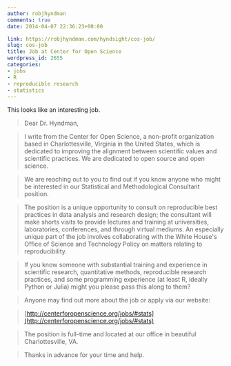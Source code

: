 ```yaml
---
author: robjhyndman
comments: true
date: 2014-04-07 22:36:23+00:00

link: https://robjhyndman.com/hyndsight/cos-job/
slug: cos-job
title: Job at Center for Open Science
wordpress_id: 2655
categories:
- jobs
- R
- reproducible research
- statistics
---
```


This looks like an interesting job.


>Dear Dr. Hyndman,

>I write from the Center for Open Science, a non-profit organization based in Charlottesville, Virginia in the United States, which is dedicated to improving the alignment between scientific values and scientific practices. We are dedicated to open source and open science.

>We are reaching out to you to find out if you know anyone who might be interested in our Statistical and Methodological Consultant position.

>The position is a unique opportunity to consult on reproducible best practices in data analysis and research design; the consultant will make shorts visits to provide lectures and training at universities, laboratories, conferences, and through virtual mediums. An especially unique part of the job involves collaborating with the White House's Office of Science and Technology Policy on matters relating to reproducibility.

>If you know someone with substantial training and experience in scientific research, quantitative methods, reproducible research practices, and some programming experience (at least R, ideally Python or Julia) might you please pass this along to them?

>Anyone may find out more about the job or apply via our website:

>[http://centerforopenscience.org/jobs/#stats](http://centerforopenscience.org/jobs/#stats)

>The position is full-time and located at our office in beautiful Charlottesville, VA. 

>Thanks in advance for your time and help.

